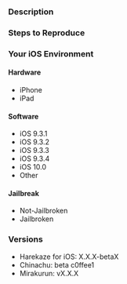 <!--
GitHub Issueテンプレートによって、Issueの構造を定義してあります。
このフォーマットに従ったIssueを投稿してください。
プレビューで表示されないコメントは削除してもらっても構いません。
コメントは現状日本語で書かれていますが、これはHarekaze for iOSが日本国内向けであるためです。
日本語を母国語としない利用者が増えたら英語のコメントを付けたバージョンを作成する予定でいます。
-->

<!--
疑問の投稿・改善や新機能の要望をする前にすでに同じような内容のIssueが建っていないかを確認してください。
もしそのようなIssueを見つけたらそこにコメントを残してリアクションを求めてください。
似ているが別の問題で引っかかっている場合、そのIssue番号を #1 のように引用して、
本文中に関連していることを示してください。
-->

### Description

<!-- ここに内容を書く -->

<!--
1024文字を超えたり、画像を3枚以上添付した場合など、この項目が縦に長くなってしまった場合、
### Descriptionの前に
### TL;DR
を追加して256文字程度の要約を書いてください。
-->




<!--
以下は、問題が発生した場合のテンプレートです。
要望やアイデアの投稿の場合は必要ないので削除してください。
-->

### Steps to Reproduce
<!--
問題が発生した場合は、この項目に問題の再現手法を、もしくは問題が発生するまでに行った手順を
わかる範囲でできるだけ詳しく書いてください。順番付き箇条書きで書くのが望ましいです。
-->

### Your iOS Environment
<!-- 問題が発生した環境に該当する項目を残して、あとは消してください。 -->
#### Hardware
- iPhone
- iPad

#### Software
- iOS 9.3.1
- iOS 9.3.2
- iOS 9.3.3
- iOS 9.3.4
- iOS 10.0
- Other

#### Jailbreak
- Not-Jailbroken
- Jailbroken

### Versions
<!-- 問題が発生したバージョンを記入してください。 -->
- Harekaze for iOS: X.X.X-betaX
- Chinachu: beta c0ffee1
- Mirakurun: vX.X.X

<!-- build version, git tag or SHA-1 commit hash -->
<!-- in package.json -->
